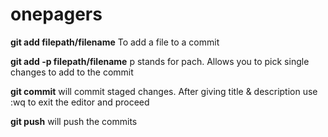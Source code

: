 # onepagers

**git add filepath/filename**    To add a file to a commit

**git add -p filepath/filename**  p stands for pach. Allows you to pick single changes to add to the commit

**git commit** will commit staged changes. After giving title & description use :wq to exit the editor and proceed

**git push** will push the commits
